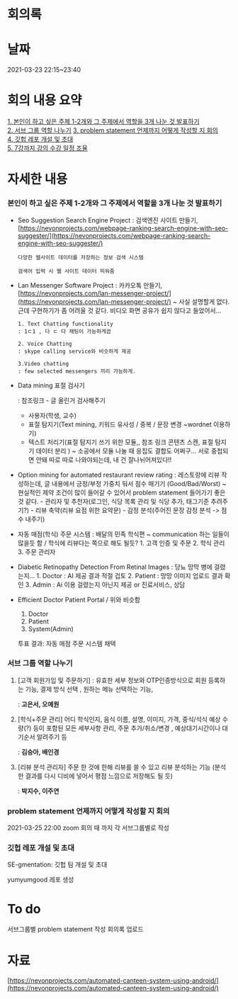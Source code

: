 # 회의록

# 날짜

2021-03-23 22:15~23:40

# 회의 내용 요약

[1. 본인이 하고 싶은 주제 1-2개와 그 주제에서 역할을 3개 나눈 것 발표하기](#본인이-하고-싶은-주제-1-2개와-그-주제에서-역할을-3개-나눈-것-발표하기)  
[2. 서브 그룹 역할 나누기](#서브-그룹-역할-나누기)
[3. problem statement 언제까지 어떻게 작성할 지 회의](#problem-statement-언제까지-어떻게-작성할-지-회의)  
[4. 깃헙 레포 개설 및 초대](#깃헙-레포-개설-및-초대)  
[5. 7강까지 강의 수강 일정 조율](#7강까지-강의-수강-일정-조율)

# 자세한 내용

### 본인이 하고 싶은 주제 1-2개와 그 주제에서 역할을 3개 나눈 것 발표하기

- Seo Suggestion Search Engine Project
  : 검색엔진 사이트 만들기, [https://nevonprojects.com/webpage-ranking-search-engine-with-seo-suggester/](https://nevonprojects.com/webpage-ranking-search-engine-with-seo-suggester/)

      다양한 웹사이트 데이터를 저장하는 정보 검색 시스템

      검색어 입력 시 웹 사이트 데이터 띄워줌

- Lan Messenger Software Project
  : 카카오톡 만들기, [https://nevonprojects.com/lan-messenger-project/](https://nevonprojects.com/lan-messenger-project/)
  ~ 사실 설명할게 없다. 근데 구현하기가 좀 어려울 것 같다. 비디오 화면 공유가 쉽지 않다고 들었어서…

      1. Text Chatting functionality
      : 1ㄷ1 , 다 ㄷ 다 채팅이 가능하게끔

      2. Voice Chatting
      : skype calling service와 비슷하게 제공

      3.Video chatting
      : few selected messengers 끼리 가능하게.

- Data mining 표절 검사기

  : 참조링크 - 글 올린거 검사해주기

  - 사용자(학생, 교수)
  - 표절 탐지기(Text mining, 키워드 유사성 / 중복 / 문장 변경 ~wordnet 이용하기)
  - 텍스트 처리기(표절 탐지기 쓰기 위한 모듈,, 참조 링크 콘텐츠 스캔, 표절 탐지기 데이터 분리 )
    ~ 소공에서 모듈 나눌 때 응집도 결합도 어쩌구… 서로 중첩되면 안돼 따로 따로 나와야되는데, 내 건 잘나뉘어져있다!!

- Option mining for automated restaurant review rating
  : 레스토랑에 리뷰 작성하는데, 글 내용에서 긍정/부정 가중치 둬서 점수 매기기 (Good/Bad/Worst)
  ~ 현실적인 제약 조건이 많이 들어갈 수 있어서 problem statement 들어가기 좋은 것 같다. - 관리자 및 추천자(로그인, 식당 목록 관리 및 식당 추가, 태그기준 추려주기?) - 리뷰 축약(리뷰 요점 위한 요약문) - 감정 분석(주어진 문장 감정 분석 -> 점수 내주기)

- 자동 매점(학식) 주문 시스템
  : 배달의 민족 학식편
  ~ communication 하는 일들이 많을듯 함 / 학식에 리뷰다는 쪽으로 해도 될듯? 1. 고객 인증 및 주문 2. 학식 관리 3. 주문 관리자

- Diabetic Retinopathy Detection From Retinal Images
  : 당뇨 망막 병에 걸렸는지… 1. Doctor : AI 제공 결과 적절 겁토 2. Patient : 망망 이미지 업로드 결과 확인 3. Admin : Ai 이용 걸렸는지 아닌지 제공 or 진료서비스, 상담

- Efficient Doctor Patient Portal / 위와 비슷함

  1. Doctor
  2. Patient
  3. System(Admin)

  투표 결과: 자동 매점 주문 시스템 채택

### 서브 그룹 역할 나누기

1.  [고객 회원가입 및 주문하기] : 유효한 세부 정보와 OTP인증방식으로 회원 등록하는 기능, 결제 방식 선택 , 원하는 메뉴 선택하는 기능,

    : **고은서, 오예원**

2.  [학식+주문 관리] 어디 학식인지, 음식 이름, 설명, 이미지, 가격, 중식/석식 예상 수량(?) 등이 포함된 모든 세부사항 관리, 주문 추가/취소/변경 , 예상대기시간이나 대기순서 알려주기 등

    : **김승아, 배인경**

3.  [리뷰 분석 관리자] 주문 한 것에 한해 리뷰를 쓸 수 있고 리뷰 분석하는 기능 (분석한 결과를 다시 디비에 넣어서 평점 느낌으로 저장해도 될 듯)

    : **박지수, 이주연**

### problem statement 언제까지 어떻게 작성할 지 회의

2021-03-25 22:00 zoom 회의 때 까지 각 서브그룹별로 작성

### 깃헙 레포 개설 및 초대

SE-gmentation: 깃헙 팀 개설 및 초대

yumyumgood 레포 생성

# To do

서브그룹별 problem statement 작성
회의록 업로드

# 자료

[https://nevonprojects.com/automated-canteen-system-using-android/](https://nevonprojects.com/automated-canteen-system-using-android/)
